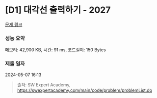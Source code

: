 # [D1] 대각선 출력하기 - 2027 

[문제 링크](https://swexpertacademy.com/main/code/problem/problemDetail.do?contestProbId=AV5QFuZ6As0DFAUq) 

### 성능 요약

메모리: 42,900 KB, 시간: 91 ms, 코드길이: 150 Bytes

### 제출 일자

2024-05-07 16:13



> 출처: SW Expert Academy, https://swexpertacademy.com/main/code/problem/problemList.do